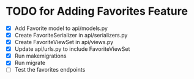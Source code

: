 # TODO for Adding Favorites Feature

- [x] Add Favorite model to api/models.py
- [x] Create FavoriteSerializer in api/serializers.py
- [x] Create FavoriteViewSet in api/views.py
- [x] Update api/urls.py to include FavoriteViewSet
- [x] Run makemigrations
- [x] Run migrate
- [ ] Test the favorites endpoints
